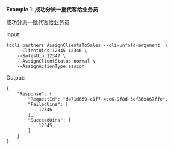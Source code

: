 **Example 1: 成功分派一批代客给业务员**

成功分派一批代客给业务员

Input: 

```
tccli partners AssignClientsToSales --cli-unfold-argument  \
    --ClientUins 12345 12346 \
    --SalesUin 12347 \
    --AssignClientStatus normal \
    --AssignActionType assign
```

Output: 
```
{
    "Response": {
        "RequestId": "da71d659-c1f7-4cc6-9f8d-3ef36b867ffe",
        "FailedUins": [
            12346
        ],
        "SucceedUins": [
            12345
        ]
    }
}
```

